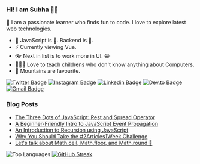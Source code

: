 ### Hi! I am Subha 👋🏽
🎨 I am a passionate learner who finds fun to code. I love to explore latest web technologies.
* 👔 JavaScript is 💝. Backend is 🌟.
* ⚡ Currently viewing Vue.
* 👓 Next in list is to work more in UI. 😁
* 👨🏽‍🏫 Love to teach childrens who don't know anything about Computers.
* 🌄 Mountains are favourite.

[![Twitter Badge](https://img.shields.io/badge/-@Ami_Subha-1ca0f1?style=flat-square&labelColor=1ca0f1&logo=twitter&logoColor=white&link=https://twitter.com/Ami_Subha)](https://twitter.com/Ami_Subha) [![Instagram Badge](https://img.shields.io/badge/-nemotivity-E1306C?style=flat-square&labelColor=E1306C&logo=instagram&logoColor=white&link=https://www.instagram.com/nemotivity/)](https://www.instagram.com/nemotivity/) [![Linkedin Badge](https://img.shields.io/badge/-subhachanda-blue?style=flat-square&logo=Linkedin&logoColor=white&link=https://www.linkedin.com/in/subha-chanda/)](https://www.linkedin.com/in/subha-chanda/) [![Dev.to Badge](https://img.shields.io/badge/-@nemo011-000000?style=flat-square&labelColor=000000&logo=Dev.to&link=https://dev.to/nemo011/)](https://dev.to/nemo011)
[![Gmail Badge](https://img.shields.io/badge/-nemotivity@gmail.com-c14438?style=flat-square&logo=Gmail&logoColor=white&link=mailto:nemotivity@gmail.com)](mailto:kraghav123@gmail.com)

### Blog Posts
<!-- HASHNODE:START -->
- [The Three Dots of JavaScript: Rest and Spread Operator](https://blog.nemotivity.dev/the-three-dots-of-javascript-rest-and-spread-operator-ckg4seylp05d2e9s1d87c0mci)
- [A Beginner-Friendly Intro to JavaScript Event Propagation](https://blog.nemotivity.dev/a-beginner-friendly-intro-to-javascript-event-propagation-ckfqfoiip02yq4ws12rwge2vs)
- [An Introduction to Recursion using JavaScript](https://blog.nemotivity.dev/an-introduction-to-recursion-using-javascript-ckfgx2nrq001xols17h787f87)
- [Why You Should Take the #2Articles1Week Challenge](https://blog.nemotivity.dev/why-you-should-take-the-2articles1week-challenge-ckecu05sv00ga5ts16gwugzuy)
- [Let's talk about Math.ceil, Math.floor, and Math.round 🌿](https://blog.nemotivity.dev/lets-talk-about-mathceil-mathfloor-and-mathround-cke5vz93f013r9ds14gri50db)
<!-- HASHNODE:END -->

![Top Languages](https://github-readme-stats.vercel.app/api/top-langs/?username=nemo0&theme=merko)
[![GitHub Streak](https://github-readme-streak-stats.herokuapp.com?user=nemo0&date_format=M%20j%5B%2C%20Y%5D)](https://git.io/streak-stats)
